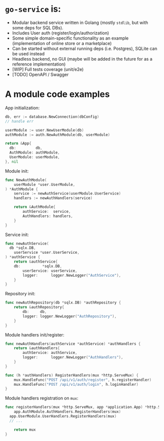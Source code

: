 # `go-service` is:

- Modular backend service written in Golang (mostly `stdlib`, but with some deps for SQL DBs).
- Includes User auth (register/login/authorization)
- Some simple domain-specific functionality as an example (implementation of online store or a marketplace)
- Can be started without external running deps (i.e. Postgres), SQLite can be used instead
- Headless backend, no GUI (maybe will be added in the future for as a reference implementation)
- [WIP] Full tests coverage (unit/e2e)
- [TODO] OpenAPI / Swagger

# A module code examples

App initialization:
```go
db, err := database.NewConnection(dbConfig)
// handle err

userModule := user.NewUserModule(db)
authModule := auth.NewAuthModule(db, userModule)

return &App{
  db:         db,
  AuthModule: authModule,
  UserModule: userModule,
}, nil
```

Module init:
```go
func NewAuthModule(
	userModule *user.UserModule,
) *AuthModule {
	service := newAuthService(userModule.UserService)
	handlers := newAuthHandlers(service)

	return &AuthModule{
		authService:  service,
		AuthHandlers: handlers,
	}
}
```

Service init:
```go
func newAuthService(
  db *sqlx.DB,
	userService *user.UserService,
) *authService {
	return &authService{
    db:          *sqlx.DB,
		userService: userService,
		logger:      logger.NewLogger("AuthService"),
	}
}
```

Repository init:
```go
func newAuthRepository(db *sqlx.DB) *authRepository {
	return &authRepository{
		db:     db,
		logger: logger.NewLogger("AuthRepository"),
	}
}
```

Module handlers init/register:
```go
func newAuthHandlers(authService *authService) *authHandlers {
	return &authHandlers{
		authService: authService,
		logger:      logger.NewLogger("AuthHandlers"),
	}
}

func (h *authHandlers) RegisterHandlers(mux *http.ServeMux) {
	mux.HandleFunc("POST /api/v1/auth/register", h.registerHandler)
	mux.HandleFunc("POST /api/v1/auth/login", h.loginHandler)
}
```

Module handlers registration on `mux`:
```go
func registerHandlers(mux *http.ServeMux, app *application.App) *http.ServeMux {
	app.AuthModule.AuthHandlers.RegisterHandlers(mux)
  app.UserModule.UserHandlers.RegisterHandlers(mux)
  // ...

	return mux
}
```
